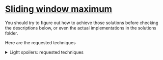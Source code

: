 # [Sliding window maximum](https://leetcode.com/problems/sliding-window-maximum/)

You should try to figure out how to achieve those solutions before checking the
descriptions below, or even the actual implementations in the solutions folder.

Here are the requested techniques

<details>
  <summary>Light spoilers: requested techniques</summary>

- Heap
- Monotonic deque
- A third, unspecified way
</details>
